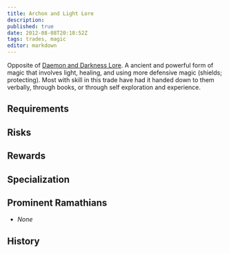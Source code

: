 ```yaml
---
title: Archon and Light Lore
description:
published: true
date: 2012-08-08T20:18:52Z
tags: trades, magic
editor: markdown
---
```


Opposite of [Daemon and Darkness Lore](/trades/daemon-and-darkness-lore). A ancient and powerful form of magic that involves light, healing, and using more defensive magic (shields; protecting). Most with skill in this trade have had it handed down to them verbally, through books, or through self exploration and experience.

## Requirements

## Risks

## Rewards

## Specialization

## Prominent Ramathians

- *None*

## History

